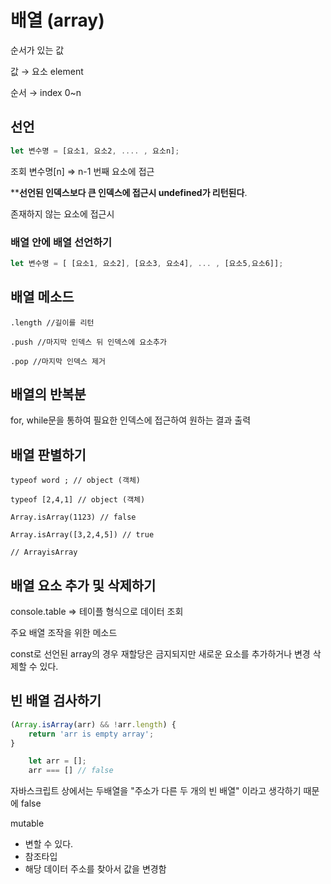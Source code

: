 # 배열 (array)

순서가 있는 값 

값 → 요소 element

순서 → index 0~n

## 선언

```jsx
let 변수명 = [요소1, 요소2, .... , 요소n];
```

조회 변수명[n] ⇒ n-1 번째 요소에 접근

****선언된 인덱스보다 큰 인덱스에 접근시 undefined가 리턴된다**.

존재하지 않는 요소에 접근시

### 배열 안에 배열 선언하기

```jsx
let 변수명 = [ [요소1, 요소2], [요소3, 요소4], ... , [요소5,요소6]];
```

## 배열 메소드

	.length //길이를 리턴

	.push //마지막 인덱스 뒤 인덱스에 요소추가

	.pop //마지막 인덱스 제거

## 배열의 반복분

for, while문을 통하여 필요한 인덱스에 접근하여 원하는 결과 출력

## 배열 판별하기

	typeof word ; // object (객체)

	typeof [2,4,1] // object (객체)

	Array.isArray(1123) // false

	Array.isArray([3,2,4,5]) // true

	// ArrayisArray

## 배열 요소 추가 및 삭제하기

console.table ⇒ 테이플 형식으로 데이터 조회

주요 배열 조작을 위한 메소드

const로 선언된 array의 경우 재할당은 금지되지만 새로운 요소를 추가하거나 변경 삭제할 수 있다.

## 빈 배열 검사하기

```jsx
(Array.isArray(arr) && !arr.length) {
	return 'arr is empty array';
}
```
```jsx
 	let arr = [];
	arr === [] // false
``` 
자바스크립트 상에서는 두배열을 "주소가 다른  두 개의 빈 배열" 이라고 생각하기 때문에 false

mutable

- 변할 수 있다.
- 참조타입
- 해당 데이터 주소를 찾아서 값을 변경함